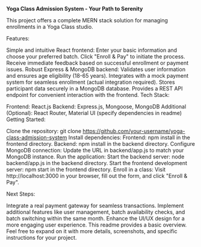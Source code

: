 **Yoga Class Admission System - Your Path to Serenity**

This project offers a complete MERN stack solution for managing enrollments in a Yoga Class studio.

Features:

Simple and intuitive React frontend:
Enter your basic information and choose your preferred batch.
Click "Enroll & Pay" to initiate the process.
Receive immediate feedback based on successful enrollment or payment issues.
Robust Express & MongoDB backend:
Validates user information and ensures age eligibility (18-65 years).
Integrates with a mock payment system for seamless enrollment (actual integration required).
Stores participant data securely in a MongoDB database.
Provides a REST API endpoint for convenient interaction with the frontend.
Tech Stack:

Frontend: React.js
Backend: Express.js, Mongoose, MongoDB
Additional (Optional): React Router, Material UI (specify dependencies in readme)
Getting Started:

Clone the repository: git clone https://github.com/your-username/yoga-class-admission-system
Install dependencies:
Frontend: npm install in the frontend directory.
Backend: npm install in the backend directory.
Configure MongoDB connection: Update the URL in backend/app.js to match your MongoDB instance.
Run the application:
Start the backend server: node backend/app.js in the backend directory.
Start the frontend development server: npm start in the frontend directory.
Enroll in a class: Visit http://localhost:3000 in your browser, fill out the form, and click "Enroll & Pay".

Next Steps:

Integrate a real payment gateway for seamless transactions.
Implement additional features like user management, batch availability checks, and batch switching within the same month.
Enhance the UI/UX design for a more engaging user experience.
This readme provides a basic overview. Feel free to expand on it with more details, screenshots, and specific instructions for your project.
